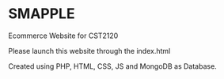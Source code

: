 # SMAPPLE
Ecommerce Website for CST2120 

Please launch this website through the index.html

Created using PHP, HTML, CSS, JS and MongoDB as Database.